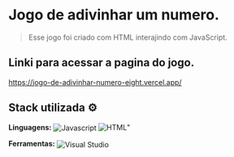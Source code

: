 # Jogo de adivinhar um numero.

> Esse jogo foi criado com HTML interajindo com JavaScript. 

## Linki para acessar a pagina do jogo.

https://jogo-de-adivinhar-numero-eight.vercel.app/

## Stack utilizada ⚙

**Linguagens:**
<img align="center" alt="Javascript" src="https://img.shields.io/badge/-Javascript-black?style=for-the-badge&logo=javascript&message=TypeScript&color=F0DB4F&logoColor=black">
<img aling="center" alt="HTML" src="C:\Users\Hycaro Phillype\Downloads\html.png-black?style=for-the-badge&logo=javascript&message=TypeScript&color=F0DB4F&logoColor=black">"

**Ferramentas:**
<img align="center" src="https://img.shields.io/badge/Visual_Studio_Code-0078D4?style=for-the-badge&logo=visual%20studio%20code&logoColor=white" alt="Visual Studio">
